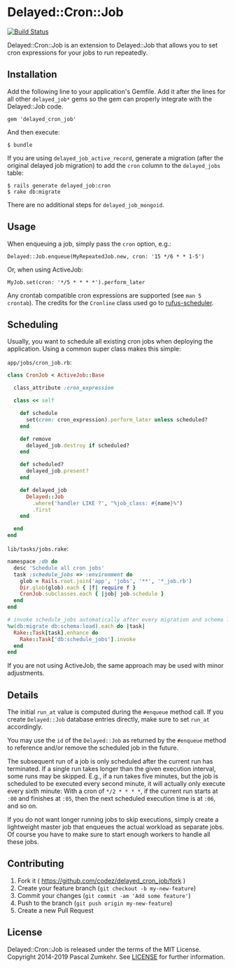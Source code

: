 # Delayed::Cron::Job

[![Build Status](https://travis-ci.org/codez/delayed_cron_job.svg)](https://travis-ci.org/codez/delayed_cron_job)

Delayed::Cron::Job is an extension to Delayed::Job that allows you to set
cron expressions for your jobs to run repeatedly.

## Installation

Add the following line to your application's Gemfile. Add it after the lines for all other `delayed_job*` gems so the gem can properly integrate with the Delayed::Job code.

    gem 'delayed_cron_job'

And then execute:

    $ bundle

If you are using `delayed_job_active_record`, generate a migration (after the
original delayed job migration) to add the `cron` column to the `delayed_jobs`
table:

    $ rails generate delayed_job:cron
    $ rake db:migrate

There are no additional steps for `delayed_job_mongoid`.

## Usage

When enqueuing a job, simply pass the `cron` option, e.g.:

    Delayed::Job.enqueue(MyRepeatedJob.new, cron: '15 */6 * * 1-5')

Or, when using ActiveJob:

    MyJob.set(cron: '*/5 * * * *').perform_later

Any crontab compatible cron expressions are supported (see `man 5 crontab`).
The credits for the `Cronline` class used go to
[rufus-scheduler](https://github.com/jmettraux/rufus-scheduler).

## Scheduling

Usually, you want to schedule all existing cron jobs when deploying the
application. Using a common super class makes this simple:

`app/jobs/cron_job.rb`:

```ruby
class CronJob < ActiveJob::Base

  class_attribute :cron_expression

  class << self

    def schedule
      set(cron: cron_expression).perform_later unless scheduled?
    end

    def remove
      delayed_job.destroy if scheduled?
    end

    def scheduled?
      delayed_job.present?
    end

    def delayed_job
      Delayed::Job
        .where('handler LIKE ?', "%job_class: #{name}%")
        .first
    end

  end
end
```

`lib/tasks/jobs.rake`:

```ruby
namespace :db do
  desc 'Schedule all cron jobs'
  task :schedule_jobs => :environment do
    glob = Rails.root.join('app', 'jobs', '**', '*_job.rb')
    Dir.glob(glob).each { |f| require f }
    CronJob.subclasses.each { |job| job.schedule }
  end
end

# invoke schedule_jobs automatically after every migration and schema load.
%w(db:migrate db:schema:load).each do |task|
  Rake::Task[task].enhance do
    Rake::Task['db:schedule_jobs'].invoke
  end
end
```

If you are not using ActiveJob, the same approach may be used with minor
adjustments.

## Details

The initial `run_at` value is computed during the `#enqueue` method call.
If you create `Delayed::Job` database entries directly, make sure to set
`run_at` accordingly.

You may use the `id` of the `Delayed::Job` as returned by the `#enqueue` method
to reference and/or remove the scheduled job in the future.

The subsequent run of a job is only scheduled after the current run has
terminated. If a single run takes longer than the given execution interval,
some runs may be skipped. E.g., if a run takes five minutes, but the job is
scheduled to be executed every second minute, it will actually only execute
every sixth minute: With a cron of `*/2 * * * *`, if the current run starts at
`:00` and finishes at `:05`, then the next scheduled execution time is at `:06`,
and so on.

If you do not want longer running jobs to skip executions, simply create a
lightweight master job that enqueues the actual workload as separate jobs.
Of course you have to make sure to start enough workers to handle all these
jobs.

## Contributing

1. Fork it ( https://github.com/codez/delayed_cron_job/fork )
2. Create your feature branch (`git checkout -b my-new-feature`)
3. Commit your changes (`git commit -am 'Add some feature'`)
4. Push to the branch (`git push origin my-new-feature`)
5. Create a new Pull Request

## License

Delayed::Cron::Job is released under the terms of the MIT License.
Copyright 2014-2019 Pascal Zumkehr. See [LICENSE](LICENSE) for further
information.
